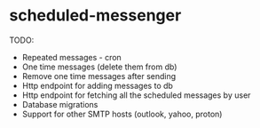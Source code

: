 # scheduled-messenger

TODO:

* Repeated messages - cron
* One time messages (delete them from db)
* Remove one time messages after sending
* Http endpoint for adding messages to db
* Http endpoint for fetching all the scheduled messages by user
* Database migrations
* Support for other SMTP hosts (outlook, yahoo, proton)
